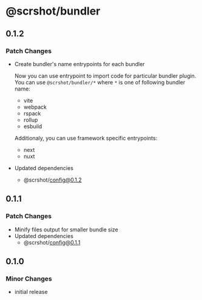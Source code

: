 # @scrshot/bundler

## 0.1.2

### Patch Changes

- Create bundler's name entrypoints for each bundler

  Now you can use entrypoint to import code for particular bundler plugin.
  You can use `@scrshot/bundler/*` where `*` is one of following bundler name:

  - vite
  - webpack
  - rspack
  - rollup
  - esbuild

  Additionaly, you can use framework specific entrypoints:

  - next
  - nuxt

- Updated dependencies
  - @scrshot/config@0.1.2

## 0.1.1

### Patch Changes

- Minify files output for smaller bundle size
- Updated dependencies
  - @scrshot/config@0.1.1

## 0.1.0

### Minor Changes

- initial release
